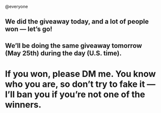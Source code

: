 @everyone
## We did the giveaway today, and a lot of people won — let’s go!

## We’ll be doing the same giveaway tomorrow (May 25th) during the day (U.S. time).

# If you won, please DM me. You know who you are, so don’t try to fake it — I’ll ban you if you’re not one of the winners.